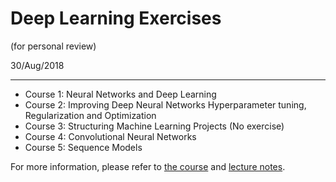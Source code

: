 # Deep Learning Exercises

(for personal review)

30/Aug/2018

-----

- Course 1: Neural Networks and Deep Learning
- Course 2: Improving Deep Neural Networks Hyperparameter tuning, Regularization and Optimization
- Course 3: Structuring Machine Learning Projects (No exercise)
- Course 4: Convolutional Neural Networks
- Course 5: Sequence Models

For more information, please refer to [the course](https://www.coursera.org/specializations/deep-learning) and [lecture notes](http://cs230.stanford.edu/syllabus.html). 

